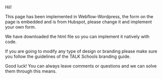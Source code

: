 Hii!

This page has been implemented in Webflow-Wordpress, the form on the page is embedded and is from Hubspot, please change it and implement your own form.

We have downloaded the html file so you can implement it natively with code.

If you are going to modify any type of design or branding please make sure you follow the guidelines of the TALK Schools branding guide.

Good luck! You can always leave comments or questions and we can solve them through this means.
